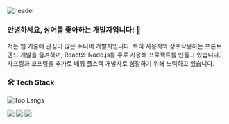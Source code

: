 ![header](https://capsule-render.vercel.app/api?type=waving&height=320&color=86bbff&text=Shark%20is%20CUTE!!!&reversal=false&textBg=false&fontAlign=50&fontColor=1a327f&desc=Welcome%20to%20SharkSSS's%20Github&descAlignY=57&fontAlignY=40)

### 안녕하세요, 상어를 좋아하는 개발자입니다! 🦈

저는 웹 기술에 관심이 많은 주니어 개발자입니다. 특히 사용자와 상호작용하는 프론트엔드 개발을 즐겨하며, React와 Node.js를 주로 사용해 프로젝트를 만들고 있습니다. 자프링과 코프링을 추가로 배워 풀스택 개발자로 성장하기 위해 노력하고 있습니다.

### 🛠️ Tech Stack

![Top Langs](https://github-readme-stats.vercel.app/api/top-langs/?username=sharkSSS-dev&layout=compact)

<img src="https://img.shields.io/badge/JavaScript-F7DF1E?style=for-the-badge&logo=javascript&logoColor=black">
<img src="https://img.shields.io/badge/React-61DAFB?style=for-the-badge&logo=react&logoColor=black">
<img src="https://img.shields.io/badge/Node.js-339933?style=for-the-badge&logo=node.js&logoColor=white">
